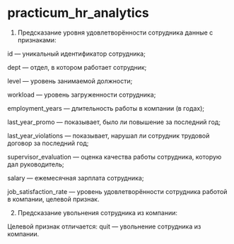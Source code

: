 # practicum_hr_analytics
1. Предсказание уровня удовлетворённости сотрудника
данные с признаками:

id — уникальный идентификатор сотрудника;

dept — отдел, в котором работает сотрудник;

level — уровень занимаемой должности;

workload — уровень загруженности сотрудника;

employment_years — длительность работы в компании (в годах);

last_year_promo — показывает, было ли повышение за последний год;

last_year_violations — показывает, нарушал ли сотрудник трудовой договор за последний год;

supervisor_evaluation — оценка качества работы сотрудника, которую дал руководитель;

salary — ежемесячная зарплата сотрудника;

job_satisfaction_rate — уровень удовлетворённости сотрудника работой в компании, целевой признак.


2. Предсказание увольнения сотрудника из компании:
   
Целевой признак отличается: quit — увольнение сотрудника из компании.
